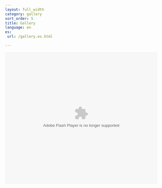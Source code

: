 ```yaml
---
layout: full_width
category: gallery
sort_order: 5
title: Gallery
language: en
es:
 url: /gallery.es.html

---
```


<object width="100%" height="436"> <param name="flashvars" value="offsite=true&lang=en-us&page_show_url=%2Fphotos%2F96565124%40N08%2Fsets%2F72157633724202954%2Fshow%2Fwith%2F8847489448%2F&page_show_back_url=%2Fphotos%2F96565124%40N08%2Fsets%2F72157633724202954%2Fwith%2F8847489448%2F&set_id=72157633724202954&jump_to=8847489448"></param> <param name="movie" value="http://www.flickr.com/apps/slideshow/show.swf?v=124984"></param> <param name="allowFullScreen" value="true"></param><embed type="application/x-shockwave-flash" src="http://www.flickr.com/apps/slideshow/show.swf?v=124984" allowFullScreen="true" flashvars="offsite=true&lang=en-us&page_show_url=%2Fphotos%2F96565124%40N08%2Fsets%2F72157633724202954%2Fshow%2Fwith%2F8847489448%2F&page_show_back_url=%2Fphotos%2F96565124%40N08%2Fsets%2F72157633724202954%2Fwith%2F8847489448%2F&set_id=72157633724202954&jump_to=8847489448" width="100%" height="436"></embed></object>